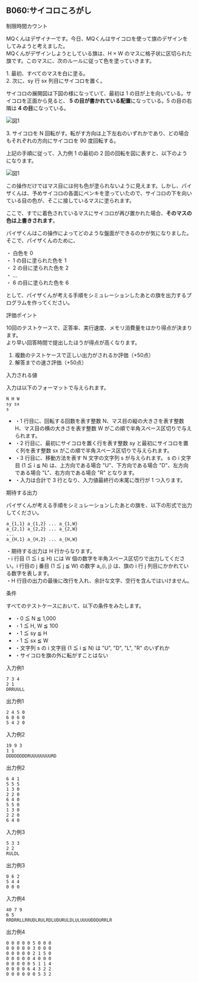 B060:サイコロころがし
-------------

制限時間カウント

MQくんはデザイナーです。今日、MQくんはサイコロを使って旗のデザインをしてみようと考えました。  
MQくんがデザインしようとしている旗は、H × W のマスに格子状に区切られた旗です。このマスに、次のルールに従って色を塗っていきます。

1\. 最初、すべてのマスを白に塗る。  
2\. 次に、sy 行 sx 列目にサイコロを置く。  
  
サイコロの展開図は下図の様になっていて、最初は 1 の目が上を向いている。サイコロを正面から見ると、 **5 の目が書かれている配置**になっている。5 の目の右隣は **4 の目**になっている。  

![図1](image/b060_img1.png)

3\. サイコロを N 回転がす。転がす方向は上下左右のいずれかであり、どの場合もそれぞれの方向にサイコロを 90 度回転する。

上記の手順に従って、入力例 1 の最初の 2 回の回転を図に表すと、以下のようになります。

![図1](image/b060_img2.png)

この操作だけではマス目には何も色が塗られないように見えます。しかし、パイザくんは、予めサイコロの各面にペンキを塗っていたので、サイコロの下を向いている目の色が、そこに接しているマスに塗られます。

ここで、すでに着色されているマスにサイコロが再び置かれた場合、**そのマスの色は上書きされます**。

パイザくんはこの操作によってどのような盤面ができるのかが気になりました。そこで、パイザくんのために、

・ 白色を 0  
・ 1 の目に塗られた色を 1  
・ 2 の目に塗られた色を 2  
・ ...  
・ 6 の目に塗られた色を 6

として、パイザくんが考える手順をシミュレーションしたあとの旗を出力するプログラムを作ってください。

評価ポイント

10回のテストケースで、正答率、実行速度、メモリ消費量をはかり得点が決まります。  
より早い回答時間で提出したほうが得点が高くなります。

1.  複数のテストケースで正しい出力がされるか評価（+50点）
2.  解答までの速さ評価（+50点）

入力される値

入力は以下のフォーマットで与えられます。

    N H W
    sy sx
    s

*   ・1 行目に、回転する回数を表す整数 N、マス目の縦の大きさを表す整数 H、マス目の横の大きさを表す整数 W がこの順で半角スペース区切りで与えられます。
*   ・2 行目に、最初にサイコロを置く行を表す整数 sy と最初にサイコロを置く列を表す整数 sx がこの順で半角スペース区切りで与えられます。
*   ・3 行目に、移動方法を表す N 文字の文字列 s が与えられます。 s の i 文字目 (1 ≦ i ≦ N) は、上方向である場合 "U"、下方向である場合 "D"、左方向である場合 "L"、右方向である場合 "R" となります。
*   ・入力は合計で 3 行となり、入力値最終行の末尾に改行が 1 つ入ります。

  

期待する出力

パイザくんが考える手順をシミュレーションしたあとの旗を、以下の形式で出力してください。

    a_{1,1} a_{1,2} ... a_{1,W}
    a_{2,1} a_{2,2} ... a_{2,W}
    ...
    a_{H,1} a_{H,2} ... a_{H,W}

・期待する出力は H 行からなります。  
・i 行目 (1 ≦ i ≦ H) には W 個の数字を半角スペース区切りで出力してください。i 行目の j 番目 (1 ≦ j ≦ W) の数字 a\_{i, j} は、旗の i 行 j 列目にかかれている数字を表します。  
・H 行目の出力の最後に改行を入れ、余計な文字、空行を含んではいけません。

条件

すべてのテストケースにおいて、以下の条件をみたします。

*   ・0 ≦ N ≦ 1,000
*   ・1 ≦ H, W ≦ 100
*   ・1 ≦ sy ≦ H
*   ・1 ≦ sx ≦ W
*   ・文字列 s の i 文字目 (1 ≦ i ≦ N) は "U", "D", "L", "R" のいずれか
*   ・サイコロを旗の外に転がすことはない

入力例1

    7 3 4
    2 1
    DRRUULL
    

出力例1

    2 4 5 0
    6 0 6 0
    5 4 2 0
    

入力例2

    19 9 3
    1 1
    DDDDDDDDRUUUUUUUURD
    

出力例2

    6 4 1
    5 5 5
    1 3 0
    2 2 0
    6 4 0
    5 5 0
    1 3 0
    2 2 0
    6 4 0
    

入力例3

    5 3 3
    2 2
    RULDL
    

出力例3

    0 6 2
    5 4 4
    0 0 0
    

入力例4

    40 7 9
    6 5
    RRDRRLLRRUDLRULRDLUDURULDLULUUUUDDDURRLR
    

出力例4

    0 0 0 0 0 5 0 0 0
    0 0 0 0 0 3 0 0 0
    0 0 0 0 0 2 1 5 0
    0 0 0 0 0 4 0 0 0
    0 0 0 0 0 5 1 1 4
    0 0 0 0 6 4 3 2 2
    0 0 0 0 0 0 5 3 2